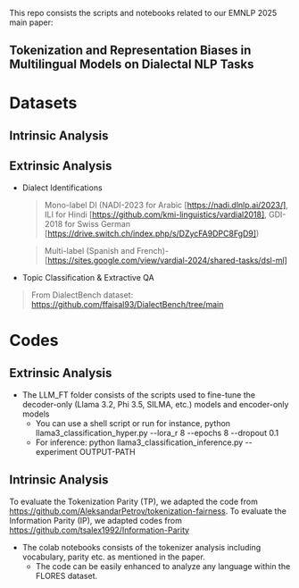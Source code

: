 This repo consists the scripts and notebooks related to our EMNLP 2025 main paper: 
## Tokenization and Representation Biases in Multilingual Models on Dialectal NLP Tasks 

Datasets
============
Intrinsic Analysis
------------

Extrinsic Analysis
------------
* Dialect Identifications
  
   > Mono-label DI (NADI-2023 for Arabic [https://nadi.dlnlp.ai/2023/], ILI for Hindi [https://github.com/kmi-linguistics/vardial2018], GDI-2018 for Swiss German [https://drive.switch.ch/index.php/s/DZycFA9DPC8FgD9])
   
   > Multi-label (Spanish and French)- [https://sites.google.com/view/vardial-2024/shared-tasks/dsl-ml]
   
 *  Topic Classification & Extractive QA
   > From DialectBench dataset: https://github.com/ffaisal93/DialectBench/tree/main

 


Codes
============
Extrinsic Analysis
------------

* The LLM_FT folder consists of the scripts used to fine-tune the decoder-only (Llama 3.2, Phi 3.5, SILMA, etc.) models and encoder-only models
  * You can use a shell script or run for instance, python llama3_classification_hyper.py --lora_r 8 --epochs 8 --dropout 0.1
  * For inference: python llama3_classification_inference.py --experiment OUTPUT-PATH
 
Intrinsic Analysis
------------

To evaluate the Tokenization Parity (TP), we adapted the code from https://github.com/AleksandarPetrov/tokenization-fairness.
To evaluate the Information Parity (IP), we adapted codes from https://github.com/tsalex1992/Information-Parity

* The colab notebooks consists of the tokenizer analysis including vocabulary, parity etc. as mentioned in the paper.
  * The code can be easily enhanced to analyze any language within the FLORES dataset.


